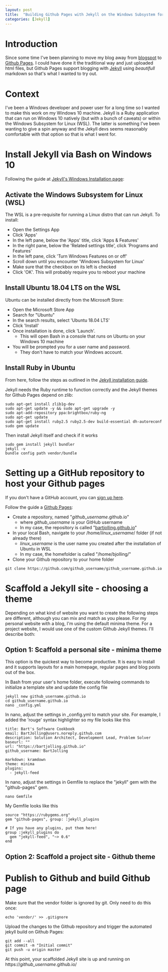 ```yaml
---
layout: post
title:  "Building Github Pages with Jekyll on the Windows Subsystem for Linux"
categories: [Jekyll] 
---
```


# Introduction

Since some time I've been planning to move my blog away from [blogspot](https://bartjolling.blogspot.com/ "Bart's Software Cookbook on Blogspot.com") to [Github Pages](https://pages.github.com/ "Github Pages"). I could have done it the traditional way and just uploaded html files, but Github Pages support blogging with [Jekyll](https://jekyllrb.com/ "Jekyll") using _beautifull_ markdown so that's what I wanted to try out.

# Context

I've been a Windows developer and power user for a long time so I wanted to make this work on my Windows 10 machine. Jekyll is a Ruby application that can run on Windows 10 natively (but with a bunch of caveats) or within the Windows Subsystem for Linux (WSL). The latter is something I've been wanting to give a spin anyway and the Jekyll devs seems reasonably comfortable with that option so that is what I went for.

# Install Jekyll via Bash on Windows 10

Following the guide at [Jekyll's Windows Installation page](https://jekyllrb.com/docs/installation/windows/#installation-via-bash-on-windows-10):

## Activate the Windows Subsystem for Linux (WSL)
The WSL is a pre-requisite for running a Linux distro that can run Jekyll. To install:
- Open the Settings App 
- Click 'Apps'
- In the left pane, below the 'Apps' title, click 'Apps & Features'
- In the right pane, below the 'Related settings title', click 'Programs and Features'
- In the left pane, click 'Turn Windows Features on or off'
- Scroll down until you encounter 'Windows Subsystem for Linux' 
- Make sure that the checkbox on its left is checked
- Click 'OK'. This will probably require you to reboot your machine

## Install Ubuntu 18.04 LTS on the WSL
Ubuntu can be installed directly from the Microsoft Store:
- Open the Microsoft Store App
- Search for "Ubuntu"
- In the search results, select 'Ubuntu 18.04 LTS'
- Click 'Install'
- Once installation is done, click 'Launch'. 
  * This will open Bash in a console that runs on Ubuntu on your Windows 10 machine
- You will be prompted you for a user name and password. 
  * They don't have to match your Windows account.

## Install Ruby in Ubuntu
From here, follow the steps as outlined in the [Jekyll installation guide](https://jekyllrb.com/docs/installation/windows/#installation-via-bash-on-windows-10).

Jekyll needs the Ruby runtime to function correctly and the Jekyll themes for Github Pages depend on zlib:
~~~~ shell
sudo apt-get install zlib1g-dev
sudo apt-get update -y && sudo apt-get upgrade -y
sudo apt-add-repository ppa:brightbox/ruby-ng
sudo apt-get update
sudo apt-get install ruby2.5 ruby2.5-dev build-essential dh-autoreconf
sudo gem update
~~~~

Then install Jekyll itself and check if it works
~~~~ shell
sudo gem install jekyll bundler
jekyll -v
bundle config path vendor/bundle
~~~~

# Setting up a GitHub repository to host your Github pages

If you don't have a GitHub account, you can [sign up here](https://github.com/join).

Follow the guide a [Github Pages](https://pages.github.com/ "GitHub Pages"):
- Create a repository, named "_github_username_.github.io" 
  * where _github_username_ is your GitHub username
  * In my case, the repository is called "[bartjolling.github.io](https://github.com/BartJolling/BartJolling.github.io)"
- In your local Bash, navigate to your /home/_linux_username_/ folder (if not already there)
  * _linux_username_ is the user name you created after the installation of Ubuntu in WSL
  * In my case, the homefolder is called "/home/bjolling/"
- Clone your Github repository to your home folder

~~~~ shell
git clone https://github.com/github_username/github_username.github.io
~~~~

# Scaffold a Jekyll site - choosing a theme

Depending on what kind of website you want to create the following steps are different, although you can mix and match as you please. For my personal website with a blog, I'm using the default minima theme. For a project website, I would use one of the custom Github Jekyll themes. I'll describe both:

## Option 1: Scaffold a personal site - minima theme

This option is the quickest way to become productive. It is easy to install and it supports layouts for a main homepage, regular pages and blog posts out of the box.

In Bash from your user's home folder, execute following commands to initialize a template site and update the config file

~~~~ shell
jekyll new github_username.github.io
cd github_username.github.io
nano _config.yml
~~~~

In nano, adjust the settings in _config.yml to match your site. For example, I added the 'rouge' syntax highlighter so my file looks like this
~~~~ text
title: Bart's Software Cookbook
email: BartJolling@users.noreply.github.com
description: Solution Architect, Development Lead, Problem Solver
baseurl: ""
url: "https://bartjolling.github.io"
github_username: BartJolling

markdown: kramdown
theme: minima
plugins:
  - jekyll-feed
~~~~

In nano, adjust the settings in Gemfile to replace the "jekyll" gem with the "github-pages" gem.
~~~~ shell
nano Gemfile
~~~~

My Gemfile looks like this
~~~~ text
source "https://rubygems.org"
gem "github-pages", group: :jekyll_plugins

# If you have any plugins, put them here!
group :jekyll_plugins do
  gem "jekyll-feed", "~> 0.6"
end
~~~~

## Option 2: Scaffold a project site - Github theme




# Publish to Github and build Github page
Make sure that the vendor folder is ignored by git. Only need to do this once:
~~~~ shell
echo 'vendor/' >> .gitignore
~~~~

Upload the changes to the Github repository and trigger the automated jekyll build on Github Pages:
~~~~ shell
git add --all
git commit -m "Initial commit"
git push -u origin master
~~~~

At this point, your scaffolded Jekyll site is up and running on https://_github_username_.github.io/

